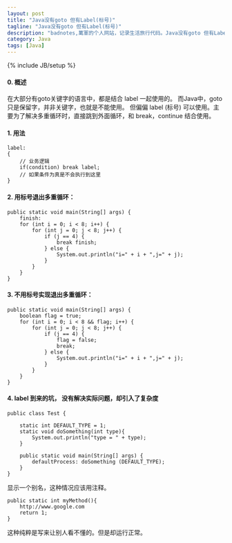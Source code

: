 ```yaml
---
layout: post
title: "Java没有goto 但有Label(标号)"
tagline: "Java没有goto 但有Label(标号)"
description: "badnotes,萬軍的个人网站，记录生活旅行代码。Java没有goto 但有Label(标号)"
category: Java
tags: [Java]
---
```

{% include JB/setup %}



#### 0. 概述

在大部分有goto关键字的语言中，都是结合 label 一起使用的。
而Java中，goto 只是保留字，并非关键字，也就是不能使用。 但偏偏 label (标号) 可以使用。主要为了解决多重循环时，直接跳到外面循环，和 break，continue 结合使用。

#### 1. 用法

	label:
	{
	    // 业务逻辑
	    if(condition) break label;
	    // 如果条件为真是不会执行到这里
	}

#### 2. 用标号退出多重循环：

	public static void main(String[] args) {
	    finish:
	    for (int i = 0; i < 8; i++) {
	        for (int j = 0; j < 8; j++) {
	            if (j == 4) {
	                break finish;
	            } else {
	                System.out.println("i=" + i + ",j=" + j);
	            }
	        }
	    }
	}

#### 3. 不用标号实现退出多重循环：

	public static void main(String[] args) {
	    boolean flag = true;
	    for (int i = 0; i < 8 && flag; i++) {
	        for (int j = 0; j < 8; j++) {
	            if (j == 4) {
	                flag = false;
	                break;
	            } else {
	                System.out.println("i=" + i + ",j=" + j);
	            }
	        }
	    }
	}

#### 4. label 到来的坑， 没有解决实际问题，却引入了复杂度

	public class Test {

	    static int DEFAULT_TYPE = 1;
	    static void doSomething(int type){
	        System.out.println("type = " + type);
	    }    

	    public static void main(String[] args) {
	        defaultProcess: doSomething (DEFAULT_TYPE);
	    }
	}

显示一个别名，这种情况应该用注释。

	public static int myMethod(){
	    http://www.google.com
	    return 1;
	}

这种纯粹是写来让别人看不懂的。但是却运行正常。
